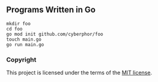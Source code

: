 ## Programs Written in Go

```
mkdir foo
cd foo
go mod init github.com/cyberphor/foo
touch main.go
go run main.go
```

### Copyright
This project is licensed under the terms of the [MIT license](/LICENSE).
